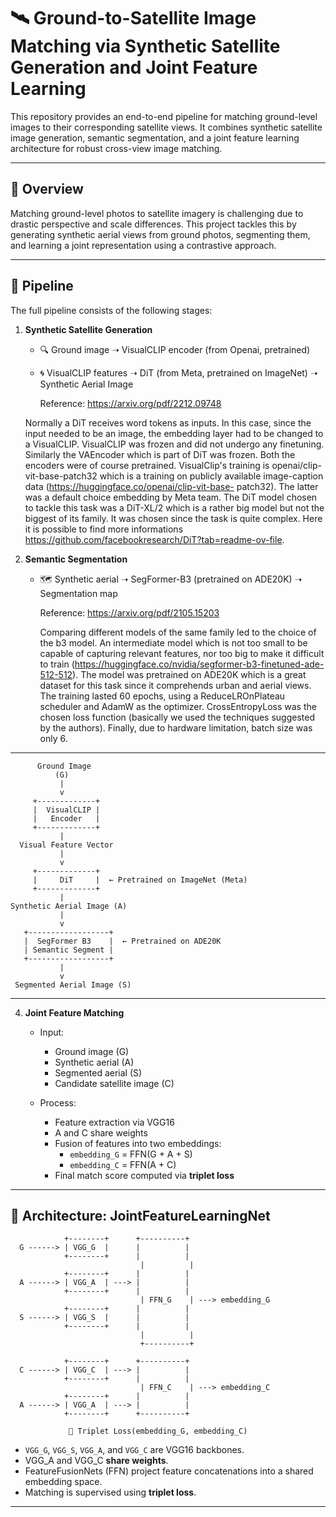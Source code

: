 # 🛰️ Ground-to-Satellite Image Matching via Synthetic Satellite Generation and Joint Feature Learning

This repository provides an end-to-end pipeline for matching ground-level images to their corresponding satellite views. 
It combines synthetic satellite image generation, semantic segmentation, and a joint feature learning architecture for robust cross-view image matching.

---

## 📌 Overview

Matching ground-level photos to satellite imagery is challenging due to drastic perspective and scale differences. 
This project tackles this by generating synthetic aerial views from ground photos, segmenting them, and learning a joint representation using a contrastive approach.

---

## 🧭 Pipeline

The full pipeline consists of the following stages:

1. **Synthetic Satellite Generation**  
   - 🔍 Ground image ➝ VisualCLIP encoder (from Openai, pretrained)
   - 🌀 VisualCLIP features ➝ DiT (from Meta, pretrained on ImageNet) ➝ Synthetic Aerial Image
     
       Reference: https://arxiv.org/pdf/2212.09748
   
   Normally a DiT receives word tokens as inputs. In this case, since the input needed to be an image, the embedding layer had to be changed to a VisualCLIP.
   VisualCLIP was frozen and did not undergo any finetuning. Similarly the VAEncoder which is part of DiT was frozen.
   Both the encoders were of course pretrained. VisualClip's training is openai/clip-vit-base-patch32 which is a training on publicly available image-caption data (https://huggingface.co/openai/clip-vit-base-       patch32).
   The latter was a default choice embedding by Meta team.
   The DiT model chosen to tackle this task was a DiT-XL/2 which is a rather big model but not the biggest of its family. It was chosen since the task is quite complex.
   Here it is possible to find more informations https://github.com/facebookresearch/DiT?tab=readme-ov-file.

3. **Semantic Segmentation**  
   - 🗺️ Synthetic aerial ➝ SegFormer-B3 (pretrained on ADE20K) ➝ Segmentation map
     
     Reference: https://arxiv.org/pdf/2105.15203

     Comparing different models of the same family led to the choice of the b3 model. An intermediate model which is not too small to be capable of capturing relevant features,
     nor too big to make it difficult to train (https://huggingface.co/nvidia/segformer-b3-finetuned-ade-512-512). The model was pretrained on ADE20K which is a great dataset for this task since it comprehends        urban and aerial views. The training lasted 60 epochs, using a ReduceLROnPlateau scheduler and AdamW as the optimizer. CrossEntropyLoss was the chosen loss function (basically we used the techniques       suggested by the authors). Finally, due to hardware limitation, batch size was only 6.

---
          Ground Image
              (G)
               |
               v
         +-------------+
         |  VisualCLIP |
         |   Encoder   |
         +-------------+
               |
      Visual Feature Vector
               |
               v
         +-------------+
         |     DiT     |  ← Pretrained on ImageNet (Meta)
         +-------------+
               |
    Synthetic Aerial Image (A)
               |
               v
       +------------------+
       |  SegFormer B3    |  ← Pretrained on ADE20K
       | Semantic Segment |
       +------------------+
               |
               v
     Segmented Aerial Image (S)
     
---


4. **Joint Feature Matching**  
   - Input:  
     - Ground image (G)  
     - Synthetic aerial (A)  
     - Segmented aerial (S)  
     - Candidate satellite image (C)  

   - Process:  
     - Feature extraction via VGG16  
     - A and C share weights  
     - Fusion of features into two embeddings:  
       - `embedding_G` = FFN(G + A + S)  
       - `embedding_C` = FFN(A + C)  
     - Final match score computed via **triplet loss**

---

## 🧠 Architecture: JointFeatureLearningNet
                +--------+      +----------+
      G ------> | VGG_G  |      |          |
                +--------+      |          |
                                 |          |
                +--------+      |          |
      A ------> | VGG_A  | ---> |          |
                +--------+      |          |
                                 | FFN_G    | ---> embedding_G
                +--------+      |          |
      S ------> | VGG_S  |      |          |
                +--------+      |          |
                                 |          |
                                 +----------+

                +--------+      +----------+
      C ------> | VGG_C  | ---> |          |
                +--------+      |          |
                                 | FFN_C    | ---> embedding_C
                +--------+      |          |
      A ------> | VGG_A  | ---> |          |
                +--------+      +----------+

                 🔗 Triplet Loss(embedding_G, embedding_C)

- `VGG_G`, `VGG_S`, `VGG_A`, and `VGG_C` are VGG16 backbones.
- VGG_A and VGG_C **share weights**.
- FeatureFusionNets (FFN) project feature concatenations into a shared embedding space.
- Matching is supervised using **triplet loss**.

---
